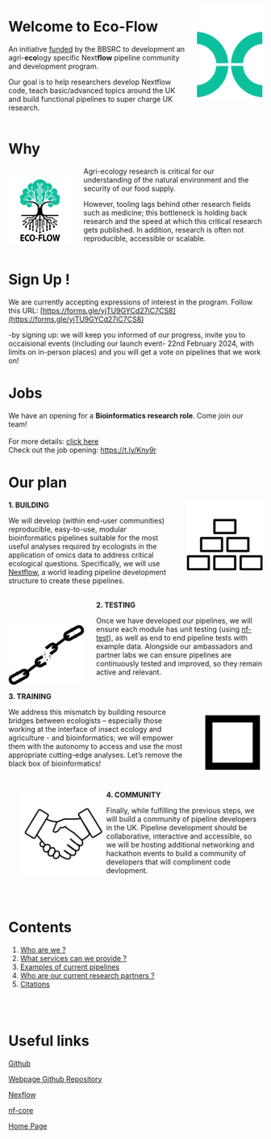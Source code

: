 <br>
<img style="margin-left: 1.5rem; margin-top: 1rem" align="right" width="130" src="./img/nextflowlogoTopmargin.png" />

# Welcome to Eco-Flow

An initiative [funded](https://gtr.ukri.org/projects?ref=BB%2FX018768%2F1) by the BBSRC to development an agri-**eco**logy specific Next**flow** pipeline community and development program.

Our goal is to help researchers develop Nextflow code, teach basic/advanced topics around the UK and build functional pipelines to super charge UK research.
<br><br>

# Why

<img style="margin-right: 1.5rem; margin-top: 1rem; vertical-align:middle"  align="left" width="125" src="./img/logo.png"/>

Agri-ecology research is critical for our understanding of the natural environment and the security of our food supply. 

However, tooling lags behind other research fields such as medicine; this bottleneck is holding back research and the speed at which this critical research gets published. In addition, research is often not reproducible, accessible or scalable.
<br><br>

# Sign Up !

We are currently accepting expressions of interest in the program. Follow this URL: [https://forms.gle/yjTU9GYCd27iC7CS8](https://forms.gle/yjTU9GYCd27iC7CS8)

-by signing up: 
we will keep you informed of our progress, invite you to occaisional events (including our launch event- 22nd February 2024, with limits on in-person places) and you will get a vote on pipelines that we work on!

# Jobs 

We have an opening for a **Bioinformatics research role**. Come join our team!<br><br>
For more details: [click here](job.md)<br>
Check out the job opening: https://t.ly/Kny9r<br>

# Our plan

<img style="margin-left: 1.5rem" align="right" width="150" src="./img/building_headspace.png" style="border: 30px white;" />

 **1. BUILDING**

We will develop (within end-user communities) reproducible, easy-to-use, modular bioinformatics pipelines suitable for the most useful analyses required by ecologists in the application of omics data to address critical ecological questions. Specifically, we will use [Nextflow](https://www.nextflow.io/), a world leading pipeline development structure to create these pipelines.
<br><br>

<img style="margin-right: 1.5rem ; margin-top: 3rem" align="left" width="150" src="./img/chain_break.png" style="border: 30px white;" />

 **2. TESTING**

Once we have developed our pipelines, we will ensure each module has unit testing (using [nf-test](https://shorturl.at/kpQ39)), as well as end to end pipeline tests with example data. Alongside our ambassadors and partner labs we can ensure pipelines are continuously tested and improved, so they remain active and relevant. 
<br><br>

<img style="margin-left: 1.5rem ; margin-top: 2.5rem" align="right" width="120" src="./img/blackbox.png" style="border: 30px white;" />

 **3. TRAINING**

We address this mismatch by building resource bridges between ecologists – especially those working at the interface of insect ecology and agriculture - and bioinformatics; we will empower them with the autonomy to access and use the most appropriate cutting-edge analyses. Let’s remove the black box of bioinformatics!
<br>

<img style="margin-left: 1.5rem ; margin-top: 2rem" align="left" width="170" src="./img/handshake.png" style="border: 30px white;" />
<br>

**4. COMMUNITY**

Finally, while fulfilling the previous steps, we will build a community of pipeline developers in the UK. Pipeline development should be collaborative, interactive and accessible, so we will be hosting additional networking and hackathon events to build a community of developers that will compliment code devlopment.

<br><br>

# Contents

1. [Who are we ?](about.md)
2. [What services can we provide ?](services.md)
3. [Examples of current pipelines](pipelines.md)
4. [Who are our current research partners ?](partners.md)
5. [Citations](citations.md)

<br><br>

# Useful links

[Github](https://github.com/Eco-Flow/)

[Webpage Github Repository](https://github.com/Eco-Flow/Eco-Flow.github.io)

[Nexflow](https://www.nextflow.io/)

[nf-core](https://nf-co.re/)

[Home Page](home.md)
